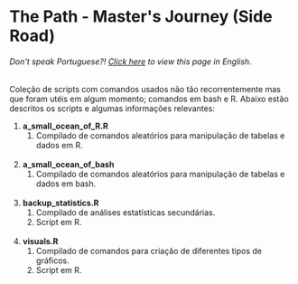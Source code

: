 # The Path - Master's Journey (Side Road)

<h6> Don't speak Portuguese?! <a href = "">Click here</a> to view this page in English.</h6>

Coleção de scripts com comandos usados não tão recorrentemente mas que foram utéis em algum momento; comandos em bash e R. Abaixo estão descritos os scripts e algumas informações relevantes:
<br>
<ol>
    <li><b>a_small_ocean_of_R.R</b>
    <ol>
        <li>Compilado de comandos aleatórios para manipulação de tabelas e dados em R.</li>
    </ol>
    </li>
		<br>
    <li><b>a_small_ocean_of_bash</b>
				<ol>
        <li>Compilado de comandos aleatórios para manipulação de tabelas e dados em bash.</li>
        </ol>
				</li>
		<br>
    <li><b>backup_statistics.R</b>
    <ol>
        <li>Compilado de análises estatísticas secundárias.</li>
        <li>Script em R.</li>
    </ol>
    </li>
    <br>
    <li><b>visuals.R</b>
    <ol>
        <li>Compilado de comandos para criação de diferentes tipos de gráficos.</li>
        <li>Script em R.</li>
    </ol>
    </li>
</ol>
